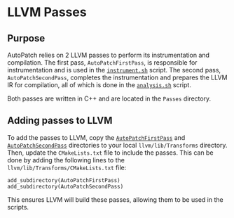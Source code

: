 # LLVM Passes
## Purpose
AutoPatch relies on 2 LLVM passes to perform its instrumentation and compilation. The first pass, `AutoPatchFirstPass`, is responsible for instrumentation and is used in the [`instrument.sh`](../Scripts/instrument.sh) script. The second pass, `AutoPatchSecondPass`, completes the instrumentation and prepares the LLVM IR for compilation, all of which is done in the [`analysis.sh`](../Scripts/analysis.sh) script.

Both passes are written in C++ and are located in the `Passes` directory.
## Adding passes to LLVM
To add the passes to LLVM, copy the [`AutoPatchFirstPass`](AutoPatchFirstPass) and [`AutoPatchSecondPass`](AutoPatchSecondPass) directories to your local `llvm/lib/Transforms` directory. Then, update the `CMakeLists.txt` file to include the passes. This can be done by adding the following lines to the `llvm/lib/Transforms/CMakeLists.txt` file:
```
add_subdirectory(AutoPatchFirstPass)
add_subdirectory(AutoPatchSecondPass)
```
This ensures LLVM will build these passes, allowing them to be used in the scripts.